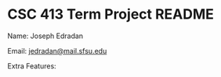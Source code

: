 # CSC 413 Term Project README

Name: Joseph Edradan

Email: jedradan@mail.sfsu.edu

Extra Features:

